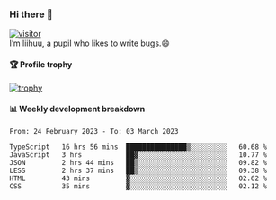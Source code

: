 ### Hi there 👋
[![visitor](https://visitor-badge.glitch.me/badge?page_id=liihuu&right_color=blue)](https://github.com/liihuu)<br>
I’m liihuu, a pupil who likes to write bugs.😄


#### 🏆 Profile trophy
[![trophy](https://github-profile-trophy.vercel.app?username=liihuu&margin-w=16&margin-h=16&rank=-C,-B)](https://github.com/liihuu)


#### 📊 Weekly development breakdown
<!--START_SECTION:waka-->

```text
From: 24 February 2023 - To: 03 March 2023

TypeScript   16 hrs 56 mins  ███████████████▒░░░░░░░░░   60.68 %
JavaScript   3 hrs           ██▓░░░░░░░░░░░░░░░░░░░░░░   10.77 %
JSON         2 hrs 44 mins   ██▒░░░░░░░░░░░░░░░░░░░░░░   09.82 %
LESS         2 hrs 37 mins   ██▒░░░░░░░░░░░░░░░░░░░░░░   09.38 %
HTML         43 mins         ▓░░░░░░░░░░░░░░░░░░░░░░░░   02.62 %
CSS          35 mins         ▓░░░░░░░░░░░░░░░░░░░░░░░░   02.12 %
```

<!--END_SECTION:waka-->

<!--
**liihuu/liihuu** is a ✨ _special_ ✨ repository because its `README.md` (this file) appears on your GitHub profile.

Here are some ideas to get you started:

- 🔭 I’m currently working on ...
- 🌱 I’m currently learning ...
- 👯 I’m looking to collaborate on ...
- 🤔 I’m looking for help with ...
- 💬 Ask me about ...
- 📫 How to reach me: ...
- 😄 Pronouns: ...
- ⚡ Fun fact: ...
-->
